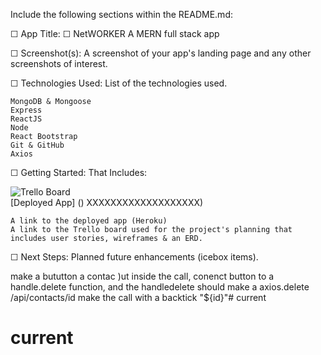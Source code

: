 Include the following sections within the README.md:

☐ App Title: 
☐ NetWORKER A MERN full stack app



☐ Screenshot(s): A screenshot of your app's landing page and any other screenshots of interest.



☐ Technologies Used: List of the technologies used.

    MongoDB & Mongoose
    Express
    ReactJS
    Node
    React Bootstrap
    Git & GitHub
    Axios



☐ Getting Started: That Includes:

 ![Trello Board](https://imgur.com/ecWHIGi)  
 [Deployed App] () XXXXXXXXXXXXXXXXXXX)  
 

    A link to the deployed app (Heroku)
    A link to the Trello board used for the project's planning that includes user stories, wireframes & an ERD.

☐ Next Steps: Planned future enhancements (icebox items).

make a bututton a contac )ut inside the call,   conenct button to a handle.delete function, and the handledelete should make a axios.delete /api/contacts/id   make the call with a backtick "${id}"# current
# current

